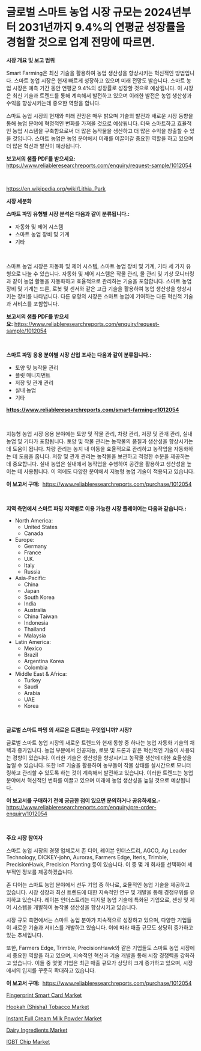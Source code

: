 <p><h1>글로벌 스마트 농업 시장 규모는 2024년부터 2031년까지 9.4%의 연평균 성장률을 경험할 것으로 업계 전망에 따르면.</h1></p><p><strong>시장 개요 및 보고 범위</strong></p>
<p><p>Smart Farming은 최신 기술을 활용하여 농업 생산성을 향상시키는 혁신적인 방법입니다. 스마트 농업 시장은 현재 빠르게 성장하고 있으며 미래 전망도 밝습니다. 스마트 농업 시장은 예측 기간 동안 연평균 9.4%의 성장률로 성장할 것으로 예상됩니다. 이 시장은 최신 기술과 트렌드를 통해 계속해서 발전하고 있으며 이러한 발전은 농업 생산성과 수익을 향상시키는데 중요한 역할을 합니다.</p><p>스마트 농업 시장의 현재와 미래 전망은 매우 밝으며 기술의 발전과 새로운 시장 동향을 통해 농업 분야에 혁명적인 변화를 가져올 것으로 예상됩니다. 더욱 스마트하고 효율적인 농업 시스템을 구축함으로써 더 많은 농작물을 생산하고 더 많은 수익을 창출할 수 있을 것입니다. 스마트 농업은 농업 분야에서 미래를 이끌어갈 중요한 역할을 하고 있으며 더 많은 혁신과 발전이 예상됩니다.</p></p>
<p><strong>보고서의 샘플 PDF를 받으세요:</strong> <a href="https://www.reliableresearchreports.com/enquiry/request-sample/1012054">https://www.reliableresearchreports.com/enquiry/request-sample/1012054</a></p>
<p>&nbsp;</p>
<p><a href="https://en.wikipedia.org/wiki/Lithia_Park">https://en.wikipedia.org/wiki/Lithia_Park</a></p>
<p><strong>시장 세분화</strong></p>
<p><strong>스마트 파밍 유형별 시장 분석은 다음과 같이 분류됩니다.:</strong></p>
<p><ul><li>자동화 및 제어 시스템</li><li>스마트 농업 장비 및 기계</li><li>기타</li></ul></p>
<p>&nbsp;</p>
<p><p>스마트 농업 시장은 자동화 및 제어 시스템, 스마트 농업 장비 및 기계, 기타 세 가지 유형으로 나눌 수 있습니다. 자동화 및 제어 시스템은 작물 관리, 물 관리 및 기상 모니터링과 같이 농업 활동을 자동화하고 효율적으로 관리하는 기술을 포함합니다. 스마트 농업 장비 및 기계는 드론, 로봇 및 센서와 같은 고급 기술을 활용하여 농업 생산성을 향상시키는 장비를 나타냅니다. 다른 유형의 시장은 스마트 농업에 기여하는 다른 혁신적 기술과 서비스를 포함합니다.</p></p>
<p><strong>보고서의 샘플 PDF를 받으세요:</strong>&nbsp;<a href="https://www.reliableresearchreports.com/enquiry/request-sample/1012054">https://www.reliableresearchreports.com/enquiry/request-sample/1012054</a></p>
<p>&nbsp;</p>
<p><strong> 스마트 파밍 응용 분야별 시장 산업 조사는 다음과 같이 분류됩니다.:</strong></p>
<p><ul><li>토양 및 농작물 관리</li><li>플릿 매니지먼트</li><li>저장 및 관개 관리</li><li>실내 농업</li><li>기타</li></ul></p>
<p><strong><a href="https://www.reliableresearchreports.com/smart-farming-r1012054">https://www.reliableresearchreports.com/smart-farming-r1012054</a></strong></p>
<p>&nbsp;</p>
<p><p>지능형 농업 시장 응용 분야에는 토양 및 작물 관리, 차량 관리, 저장 및 관개 관리, 실내 농업 및 기타가 포함됩니다. 토양 및 작물 관리는 농작물의 품질과 생산성을 향상시키는 데 도움이 됩니다. 차량 관리는 농지 내 이동을 효율적으로 관리하고 농작업을 자동화하는 데 도움을 줍니다. 저장 및 관개 관리는 농작물을 보관하고 적정한 수분을 제공하는 데 중요합니다. 실내 농업은 실내에서 농작업을 수행하여 공간을 활용하고 생산성을 높이는 데 사용됩니다. 이 외에도 다양한 분야에서 지능형 농업 기술이 적용되고 있습니다.</p></p>
<p><strong>이 보고서 구매:</strong>&nbsp; <a href="https://www.reliableresearchreports.com/purchase/1012054">https://www.reliableresearchreports.com/purchase/1012054</a></p>
<p>&nbsp;</p>
<p><strong>지역 측면에서 스마트 파밍 지역별로 이용 가능한 시장 플레이어는 다음과 같습니다.:</strong></p>
<p><ul>
    <li>
        North America:
        <ul>
            <li>United States</li>
            <li>Canada</li>
        </ul>
    </li>
    <li>
        Europe:
        <ul>
            <li>Germany</li>
            <li>France</li>
            <li>U.K.</li>
            <li>Italy</li>
            <li>Russia</li>
        </ul>
    </li>
    <li>
        Asia-Pacific:
        <ul>
            <li>China</li>
            <li>Japan</li>
            <li>South Korea</li>
            <li>India</li>
            <li>Australia</li>
            <li>China Taiwan</li>
            <li>Indonesia</li>
            <li>Thailand</li>
            <li>Malaysia</li>
        </ul>
    </li>
    <li>
        Latin America:
        <ul>
            <li>Mexico</li>
            <li>Brazil</li>
            <li>Argentina Korea</li>
            <li>Colombia</li>
        </ul>
    </li>
    <li>
        Middle East & Africa:
        <ul>
            <li>Turkey</li>
            <li>Saudi</li>
            <li>Arabia</li>
            <li>UAE</li>
            <li>Korea</li>
        </ul>
    </li>
    </ul></p>
<p>&nbsp;</p>
<p><strong>글로벌 스마트 파밍 의 새로운 트렌드는 무엇입니까? 시장?</strong></p>
<p><p>글로벌 스마트 농업 시장의 새로운 트렌드와 현재 동향 중 하나는 농업 자동화 기술의 채택과 증가입니다. 농업 부문에서 인공지능, 로봇 및 드론과 같은 혁신적인 기술이 사용되는 경향이 있습니다. 이러한 기술은 생산성을 향상시키고 농작물 생산에 대한 효율성을 높일 수 있습니다. 또한 IoT 기술을 활용하여 농부들이 작물 상태를 실시간으로 모니터링하고 관리할 수 있도록 하는 것이 계속해서 발전하고 있습니다. 이러한 트렌드는 농업 분야에서 혁신적인 변화를 이끌고 있으며 미래에 농업 생산성을 높일 것으로 예상됩니다.</p></p>
<p><strong>이 보고서를 구매하기 전에 궁금한 점이 있으면 문의하거나 공유하세요.</strong>- <a href="https://www.reliableresearchreports.com/enquiry/pre-order-enquiry/1012054">https://www.reliableresearchreports.com/enquiry/pre-order-enquiry/1012054</a></p>
<p>&nbsp;</p>
<p><strong>주요 시장 참여자</strong></p>
<p><p>스마트 농업 시장의 경쟁 업체로서 존 디어, 레이븐 인더스트리, AGCO, Ag Leader Technology, DICKEY-john, Auroras, Farmers Edge, Iteris, Trimble, PrecisionHawk, Precision Planting 등이 있습니다. 이 중 몇 개 회사를 선택하여 세부적인 정보를 제공하겠습니다.</p><p>존 디어는 스마트 농업 분야에서 선두 기업 중 하나로, 효율적인 농업 기술을 제공하고 있습니다. 시장 성장과 최신 트렌드에 대한 지속적인 연구 및 개발을 통해 경쟁우위를 유지하고 있습니다. 레이븐 인더스트리는 디지털 농업 기술에 특화된 기업으로, 센싱 및 제어 시스템을 개발하여 농작물 생산성을 향상시키고 있습니다.</p><p>시장 규모 측면에서는 스마트 농업 분야가 지속적으로 성장하고 있으며, 다양한 기업들이 새로운 기술과 서비스를 개발하고 있습니다. 이에 따라 매출 규모도 상당히 증가하고 있는 추세입니다.</p><p>또한, Farmers Edge, Trimble, PrecisionHawk와 같은 기업들도 스마트 농업 시장에서 중요한 역할을 하고 있으며, 지속적인 혁신과 기술 개발을 통해 시장 경쟁력을 강화하고 있습니다. 이들 중 몇몇 기업은 최근 매출 규모가 상당히 크게 증가하고 있으며, 시장에서의 입지를 꾸준히 확대하고 있습니다.</p></p>
<p><strong>이 보고서 구매:</strong>&nbsp;&nbsp;<a href="https://www.reliableresearchreports.com/purchase/1012054">https://www.reliableresearchreports.com/purchase/1012054</a></p>
<p><p><a href="https://issuu.com/reportprime-2/docs/fingerprint-smart-card-market-size-2030.pptx">Fingerprint Smart Card Market</a></p><p><a href="https://www.linkedin.com/pulse/hookah-shisha-tobacco-market-growth-outlook-from-2024-cikqc">Hookah (Shisha) Tobacco Market</a></p><p><a href="https://github.com/angeliabkratze/Market-Research-Report-List-2/blob/main/instant-full-cream-milk-powder-market.md">Instant Full Cream Milk Powder Market</a></p><p><a href="https://github.com/Angelnienowdseej3e45z3p8c/Market-Research-Report-List-3/blob/main/dairy-ingredients-market.md">Dairy Ingredients Market</a></p><p><a href="https://issuu.com/reportprime-2/docs/igbt-chip-market-size-2030.pptx">IGBT Chip Market</a></p></p>